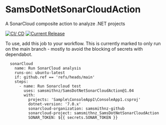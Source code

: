 # SamsDotNetSonarCloudAction
A SonarCloud composite action to analyze .NET projects

[![CI/ CD](https://github.com/samsmithnz/SamsDotNetSonarCloudAction/actions/workflows/CI.yml/badge.svg)](https://github.com/samsmithnz/SamsDotNetSonarCloudAction/actions/workflows/CI.yml)
[![Current Release](https://img.shields.io/github/release/samsmithnz/SamsDotNetSonarCloudAction/all.svg)](https://github.com/samsmithnz/SamsDotNetSonarCloudAction/releases)

To use, add this job to your workflow. This is currently marked to only run on the main branch - mostly to avoid the blocking of secrets with dependabot. 

```
  sonarCloud
    name: Run SonarCloud analysis
    runs-on: ubuntu-latest
    if: github.ref == 'refs/heads/main' 
    steps:
      - name: Run Sonarcloud test
        uses: samsmithnz/SamsDotNetSonarCloudAction@1.04
        with:
          projects: 'Sample\ConsoleApp1\ConsoleApp1.csproj'
          dotnet-version: '7.0.x'
          sonarcloud-organization: samsmithnz-github
          sonarcloud-project: samsmithnz_SamsDotNetSonarCloudAction
          SONAR_TOKEN: ${{ secrets.SONAR_TOKEN }}
```
